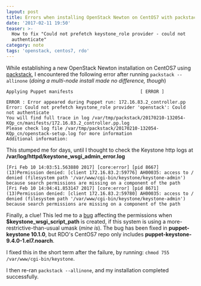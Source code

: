 ```yaml
---
layout: post
title: Errors when installing OpenStack Newton on CentOS7 with packstack
date: '2017-02-11 19:50'
teaser: >-
  How to fix "Could not prefetch keystone_role provider - could not
  authenticate"
category: note
tags: 'openstack, centos7, rdo'
---
```


While establishing a new OpenStack Newton installation on CentOS7 using [packstack](https://www.rdoproject.org/install/quickstart/), I encountered the following error after running ````packstack --allinone```` (_doing a multi-node install made no difference, though_)

````
Applying Puppet manifests                         [ ERROR ]

ERROR : Error appeared during Puppet run: 172.16.83.2_controller.pp
Error: Could not prefetch keystone_role provider 'openstack': Could not authenticate
You will find full trace in log /var/tmp/packstack/20170210-132054-KQp_cn/manifests/172.16.83.2_controller.pp.log
Please check log file /var/tmp/packstack/20170210-132054-KQp_cn/openstack-setup.log for more information
Additional information:
````

This stumped me for days, until I thought to check the Keystone http logs at **/var/log/httpd/keystone_wsgi_admin_error.log**

````
[Fri Feb 10 14:03:51.563880 2017] [core:error] [pid 8667] (13)Permission denied: [client 172.16.83.2:59776] AH00035: access to / denied (filesystem path '/var/www/cgi-bin/keystone/keystone-admin') because search permissions are missing on a component of the path
[Fri Feb 10 14:04:41.853147 2017] [core:error] [pid 8671] (13)Permission denied: [client 172.16.83.2:59780] AH00035: access to / denied (filesystem path '/var/www/cgi-bin/keystone/keystone-admin') because search permissions are missing on a component of the path
````

Finally, a clue! This led me to a [bug](https://bugs.launchpad.net/puppet-keystone/+bug/1645299) affecting the permissions when **$keystone_wsgi_script_path** is created, if this system is using a more-restrictive-than-usual umask (_mine is_). The bug has been fixed in **puppet-keystone 10.1.0**, but RDO's CentOS7 repo only includes **puppet-keystone-9.4.0-1.el7.noarch**.

I fixed this in the short term after the failure, by running:
````chmod 755 /var/www/cgi-bin/keystone````.

I then re-ran ````packstack --allinone````, and my installation completed successfully.
